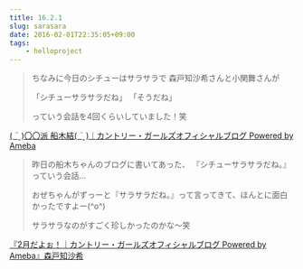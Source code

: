 ```yaml
---
title: 16.2.1
slug: sarasara
date: 2016-02-01T22:35:05+09:00
tags:
    - helloproject
---
```

>ちなみに今日のシチューはサラサラで
>森戸知沙希さんと小関舞さんが
>
>「シチューサラサラだね」
>「そうだね」
>
>っていう会話を4回くらいしていました！笑

[( ¨̮ )〇〇派 船木結( ¨̮ )｜カントリー・ガールズオフィシャルブログ Powered by Ameba](http://ameblo.jp/countrygirls/entry-12123585125.html)

>昨日の船木ちゃんのブログに書いてあった、
>『シチューサラサラだね。』っていう会話…
>
>おぜちゃんがずっーと『サラサラだね。』って言ってきて、ほんとに面白かったですよー(^o^)
>
>サラサラなのがすごく珍しかったのかな～笑  

[『2月だよぉ！｜カントリー・ガールズオフィシャルブログ Powered by Ameba』森戸知沙希](http://ameblo.jp/countrygirls/entry-12123980533.html)
